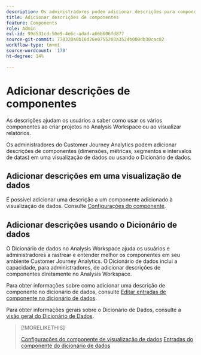 ```yaml
---
description: Os administradores podem adicionar descrições para componentes usando a visualização de dados.
title: Adicionar descrições de componentes
feature: Components
role: Admin
exl-id: 99d531cd-50e9-4e6c-adad-a66b606fd877
source-git-commit: 770320a0b16d26e0755203a3524b000db30cac82
workflow-type: tm+mt
source-wordcount: '170'
ht-degree: 14%

---
```


# Adicionar descrições de componentes

As descrições ajudam os usuários a saber como usar os vários componentes ao criar projetos no Analysis Workspace ou ao visualizar relatórios.

Os administradores do Customer Journey Analytics podem adicionar descrições de componentes (dimensões, métricas, segmentos e intervalos de datas) em uma visualização de dados ou usando o Dicionário de dados.

## Adicionar descrições em uma visualização de dados

É possível adicionar uma descrição a um componente adicionado à visualização de dados. Consulte [Configurações do componente](/help/data-views/component-settings/overview.md).

## Adicionar descrições usando o Dicionário de dados

O Dicionário de dados no Analysis Workspace ajuda os usuários e administradores a rastrear e entender melhor os componentes em seu ambiente Customer Journey Analytics. O Dicionário de dados inclui a capacidade, para administradores, de adicionar descrições de componentes diretamente no Analysis Workspace.

Para obter informações sobre como adicionar uma descrição de componente no dicionário de dados, consulte [Editar entradas de componente no dicionário de dados](/help/components/data-dictionary/edit-entries-data-dictionary.md).

Para obter informações gerais sobre o Dicionário de Dados, consulte a [visão geral do Dicionário de Dados](/help/components/data-dictionary/data-dictionary-overview.md).

>[!MORELIKETHIS]
>
>[Configurações do componente de visualização de dados](/help/data-views/component-settings/overview.md)
>[Entradas do componente do dicionário de dados](/help/components/data-dictionary/edit-entries-data-dictionary.md)
>
